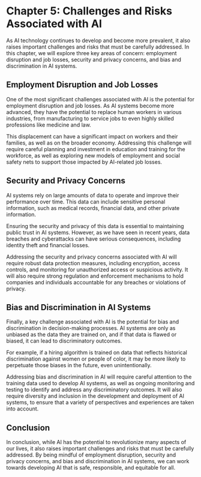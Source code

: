 Chapter 5: Challenges and Risks Associated with AI
==================================================

As AI technology continues to develop and become more prevalent, it also raises important challenges and risks that must be carefully addressed. In this chapter, we will explore three key areas of concern: employment disruption and job losses, security and privacy concerns, and bias and discrimination in AI systems.

Employment Disruption and Job Losses
------------------------------------

One of the most significant challenges associated with AI is the potential for employment disruption and job losses. As AI systems become more advanced, they have the potential to replace human workers in various industries, from manufacturing to service jobs to even highly skilled professions like medicine and law.

This displacement can have a significant impact on workers and their families, as well as on the broader economy. Addressing this challenge will require careful planning and investment in education and training for the workforce, as well as exploring new models of employment and social safety nets to support those impacted by AI-related job losses.

Security and Privacy Concerns
-----------------------------

AI systems rely on large amounts of data to operate and improve their performance over time. This data can include sensitive personal information, such as medical records, financial data, and other private information.

Ensuring the security and privacy of this data is essential to maintaining public trust in AI systems. However, as we have seen in recent years, data breaches and cyberattacks can have serious consequences, including identity theft and financial losses.

Addressing the security and privacy concerns associated with AI will require robust data protection measures, including encryption, access controls, and monitoring for unauthorized access or suspicious activity. It will also require strong regulation and enforcement mechanisms to hold companies and individuals accountable for any breaches or violations of privacy.

Bias and Discrimination in AI Systems
-------------------------------------

Finally, a key challenge associated with AI is the potential for bias and discrimination in decision-making processes. AI systems are only as unbiased as the data they are trained on, and if that data is flawed or biased, it can lead to discriminatory outcomes.

For example, if a hiring algorithm is trained on data that reflects historical discrimination against women or people of color, it may be more likely to perpetuate those biases in the future, even unintentionally.

Addressing bias and discrimination in AI will require careful attention to the training data used to develop AI systems, as well as ongoing monitoring and testing to identify and address any discriminatory outcomes. It will also require diversity and inclusion in the development and deployment of AI systems, to ensure that a variety of perspectives and experiences are taken into account.

Conclusion
----------

In conclusion, while AI has the potential to revolutionize many aspects of our lives, it also raises important challenges and risks that must be carefully addressed. By being mindful of employment disruption, security and privacy concerns, and bias and discrimination in AI systems, we can work towards developing AI that is safe, responsible, and equitable for all.
